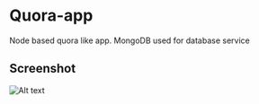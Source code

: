 # Quora-app
Node based quora like app.
MongoDB used for database service
## Screenshot
![Alt text]( https://drive.google.com/uc?export=view&id=1WXkq4w8Z1hJ8w1SVssMbWJ4pZV2_UXLj)
